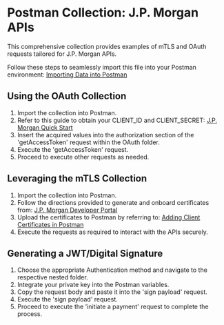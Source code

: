 # Postman Collection: J.P. Morgan APIs

This comprehensive collection provides examples of mTLS and OAuth requests tailored for J.P. Morgan APIs.

Follow these steps to seamlessly import this file into your Postman environment: [Importing Data into Postman](https://learning.postman.com/docs/getting-started/importing-and-exporting/importing-data/)

## Using the OAuth Collection

1. Import the collection into Postman.
2. Refer to this guide to obtain your CLIENT_ID and CLIENT_SECRET: [J.P. Morgan Quick Start](https://developer.payments.jpmorgan.com/quick-start)
3. Insert the acquired values into the authorization section of the 'getAccessToken' request within the OAuth folder.
4. Execute the 'getAccessToken' request.
5. Proceed to execute other requests as needed.

## Leveraging the mTLS Collection

1. Import the collection into Postman.
2. Follow the directions provided to generate and onboard certificates from: [J.P. Morgan Developer Portal](https://developer.jpmorgan.com)
3. Upload the certificates to Postman by referring to: [Adding Client Certificates in Postman](https://learning.postman.com/docs/sending-requests/certificates/#adding-client-certificates)
4. Execute the requests as required to interact with the APIs securely.

## Generating a JWT/Digital Signature

1. Choose the appropriate Authentication method and navigate to the respective nested folder.
2. Integrate your private key into the Postman variables.
3. Copy the request body and paste it into the 'sign payload' request.
4. Execute the 'sign payload' request.
5. Proceed to execute the 'initiate a payment' request to complete the process.
